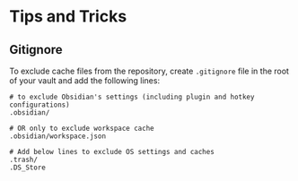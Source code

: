 # Tips and Tricks

## Gitignore

To exclude cache files from the repository, create `.gitignore` file in the root of your vault and add the following lines:
```
# to exclude Obsidian's settings (including plugin and hotkey configurations)
.obsidian/

# OR only to exclude workspace cache
.obsidian/workspace.json

# Add below lines to exclude OS settings and caches
.trash/
.DS_Store
```